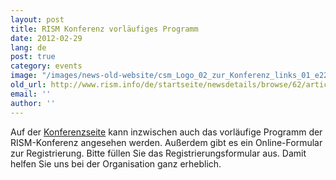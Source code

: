 ```yaml
---
layout: post
title: RISM Konferenz vorläufiges Programm
date: 2012-02-29
lang: de
post: true
category: events
image: "/images/news-old-website/csm_Logo_02_zur_Konferenz_links_01_e22c2dd641.jpg"
old_url: http://www.rism.info/de/startseite/newsdetails/browse/62/article/64/rism-conference-preliminary-program.html
email: ''
author: ''
---
```



Auf der [Konferenzseite](/de/publikationen/konferenz-2012/conference-2012.html#c2235 "Öffnet internen Link im aktuellen Fenster") kann inzwischen auch das vorläufige Programm der RISM-Konferenz angesehen werden. Außerdem gibt es ein Online-Formular zur Registrierung. Bitte füllen Sie das Registrierungsformular aus. Damit helfen Sie uns bei der Organisation ganz erheblich.